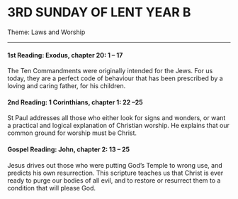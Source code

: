 # 3RD SUNDAY OF LENT YEAR B
Theme: Laws and Worship

---

#### 1st Reading: Exodus, chapter 20: 1 – 17

The Ten Commandments were originally intended for the Jews. For us today, they are a perfect code of behaviour that has been prescribed by a loving and caring father, for his children.

#### 2nd Reading: 1 Corinthians, chapter 1: 22 –25

St Paul addresses all those who either look for signs and wonders, or want a practical and logical explanation of Christian worship. He explains that our common ground for worship must be Christ.

#### Gospel Reading: John, chapter 2: 13 – 25

Jesus drives out those who were putting God’s Temple to wrong use, and predicts his own resurrection. This scripture teaches us that Christ is ever ready to purge our bodies of all evil, and to restore or resurrect them to a condition that will please God.